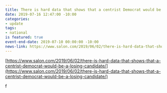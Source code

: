 ```yaml
---
title: There is hard data that shows that a centrist Democrat would be a losing candidate
date: 2019-07-16 12:47:00 -10:00
categories:
- update
tags:
- national
is featured: true
event-end-date: 2019-07-10 00:00:00 -10:00
news-link: https://www.salon.com/2019/06/02/there-is-hard-data-that-shows-that-a-centrist-democrat-would-be-a-losing-candidate/
---
```


[https://www.salon.com/2019/06/02/there-is-hard-data-that-shows-that-a-centrist-democrat-would-be-a-losing-candidate/](https://www.salon.com/2019/06/02/there-is-hard-data-that-shows-that-a-centrist-democrat-would-be-a-losing-candidate/)

f
